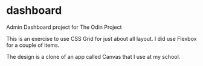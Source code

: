 # dashboard
Admin Dashboard project for The Odin Project


This is an exercise to use CSS Grid for just about all layout. I did use Flexbox for a couple of items.

The design is a clone of an app called Canvas that I use at my school.
